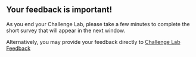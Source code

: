 ## Your feedback is important!

As you end your Challenge Lab, please take a few minutes to
complete the short survey that will appear in the next window.

Alternatively, you may provide your feedback directly to
<a href="https://supportrequest.learnondemandsystems.com/sf.php?s=123formbuilder-5553155&control66068515=@Lab.User.Email&control66068522=@Lab.LabInstance.Id&control66608830=@Lab.LabProfile.Id&control66068513=@lab.User.FirstName&control66068514=@lab.User.LastName&control66068517=@lab.User.Organization.Name" title="Challenge Lab Feedback" id="lab-feedback-custom-url">Challenge Lab Feedback</a>
